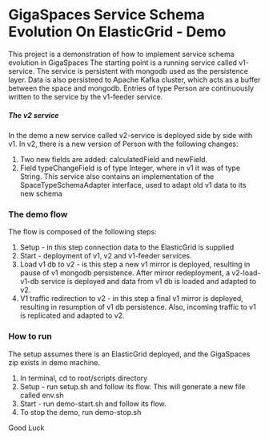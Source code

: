 # GigaSpaces Service Schema Evolution On ElasticGrid - Demo
This project is a demonstration of how to implement service schema evolution in GigaSpaces
The starting point is a running service called v1-service. The service is persistent with mongodb used as the persistence layer. Data is also persisteed to Apache Kafka cluster, which acts as a buffer between the space and mongodb. 
Entries of type Person are continuously written to the service by the v1-feeder service. 

##### The v2 service
In the demo a new service called v2-service is deployed side by side with v1. 
In v2, there is a new version of Person with the following changes:
1. Two new fields are added: calculatedField and newField.
2. Field typeChangeField is of type Integer, where in v1 it was of type String.
This service also contains an implementation of the SpaceTypeSchemaAdapter interface, used to adapt old v1 data to its new schema 

### The demo flow
The flow is composed of the following steps:
1. Setup - in this step connection data to the ElasticGrid is supplied
2. Start - deployment of v1, v2 and v1-feeder services.
3. Load v1 db to v2 - is this step a new v1 mirror is deployed, resulting in pause of v1 mongodb persistence. After mirror redeployment, a v2-load-v1-db service is deployed and data from v1 db is loaded and adapted to v2.
4. V1 traffic redirection to v2 - in this step a final v1 mirror is deployed, resulting in resumption of v1 db persistence. Also, incoming traffic to v1 is replicated and adapted to v2.

### How to run
The setup assumes there is an ElasticGrid deployed, and the GigaSpaces zip exists in demo machine.
1. In terminal, cd to root/scripts directory
2. Setup - run setup.sh and follow its flow. This will generate a new file called env.sh
3. Start - run demo-start.sh and follow its flow.
4. To stop the demo, run demo-stop.sh

Good Luck
 

